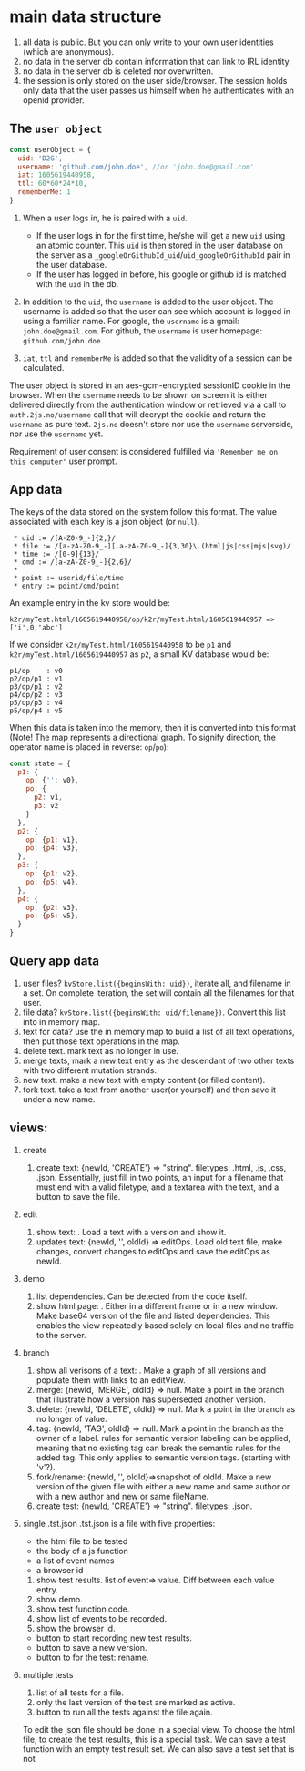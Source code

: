 # main data structure

1. all data is public. But you can only write to your own user identities (which are anonymous).
2. no data in the server db contain information that can link to IRL identity.
3. no data in the server db is deleted nor overwritten.
4. the session is only stored on the user side/browser. The session holds only data that the user passes us himself when he authenticates with an openid provider.

## The `user object`

```javascript
const userObject = { 
  uid: 'D2G', 
  username: 'github.com/john.doe', //or 'john.doe@gmail.com'
  iat: 1605619440958,
  ttl: 60*60*24*10,
  rememberMe: 1
}
```

1. When a user logs in, he is paired with a `uid`. 
   * If the user logs in for the first time, he/she will get a new `uid` using an atomic counter. This `uid` is then stored in the user database on the server as a `_googleOrGithubId_uid`/`uid_googleOrGithubId` pair in the user database. 
   * If the user has logged in before, his google or github id is matched with the `uid` in the db.

2. In addition to the `uid`, the `username` is added to the user object. The username is added so that the user can see which account is logged in using a familiar name. For google, the `username` is a gmail: `john.doe@gmail.com`. For github, the `username` is user homepage: `github.com/john.doe`. 

3. `iat`, `ttl` and `rememberMe` is added so that the validity of a session can be calculated.    

The user object is stored in an aes-gcm-encrypted sessionID cookie in the browser. When the `username` needs to be shown on screen it is either delivered directly from the authentication window or retrieved via a call to `auth.2js.no/username` call that will decrypt the cookie and return the `username` as pure text. `2js.no` doesn't store nor use the `username` serverside, nor use the `username` yet.

Requirement of user consent is considered fulfilled via `'Remember me on this computer'` user prompt. 

## App data

The keys of the data stored on the system follow this format. The value associated with each key is a json object (or `null`).

```
 * uid := /[A-Z0-9_-]{2,}/ 
 * file := /[a-zA-Z0-9_-][.a-zA-Z0-9_-]{3,30}\.(html|js|css|mjs|svg)/
 * time := /[0-9]{13}/
 * cmd := /[a-zA-Z0-9_-]{2,6}/
 *
 * point := userid/file/time
 * entry := point/cmd/point
```

An example entry in the kv store would be:  

```
k2r/myTest.html/1605619440958/op/k2r/myTest.html/1605619440957 =>['i',0,'abc']
```

If we consider `k2r/myTest.html/1605619440958` to be `p1` and `k2r/myTest.html/1605619440957` as `p2`, a small KV database would be:

```
p1/op    : v0
p2/op/p1 : v1
p3/op/p1 : v2
p4/op/p2 : v3
p5/op/p3 : v4
p5/op/p4 : v5
```  

When this data is taken into the memory, then it is converted into this format (Note! The map represents a directional graph. To signify direction, the operator name is placed in reverse: `op`/`po`):

```javascript
const state = {
  p1: {
    op: {'': v0},
    po: {
      p2: v1,
      p3: v2
    }
  },
  p2: {
    op: {p1: v1},
    po: {p4: v3},
  },
  p3: {
    op: {p1: v2},
    po: {p5: v4},
  },
  p4: {
    op: {p2: v3},
    po: {p5: v5},
  }
}
```  

## Query app data

1. user files? `kvStore.list({beginsWith: uid})`, iterate all, and filename in a set. On complete iteration, the set will contain all the filenames for that user.
2. file data? `kvStore.list({beginsWith: uid/filename})`. Convert this list into in memory map.
3. text for data? use the in memory map to build a list of all text operations, then put those text operations in the map.  
4. delete text. mark text as no longer in use.
5. merge texts, mark a new text entry as the descendant of two other texts with two different mutation strands.
6. new text. make a new text with empty content (or filled content).
7. fork text. take a text from another user(or yourself) and then save it under a new name. 

## views:

1. create
   1. create text: {newId, 'CREATE'} => "string".
      filetypes: .html, .js, .css, .json. Essentially, just fill in two points, an input for a filename that must end with a valid filetype, and a textarea with the text, and a button to save the file.
    
2. edit
   1. show text: . Load a text with a version and show it. 
   1. updates text: {newId, '', oldId} => editOps. Load old text file, make changes, convert changes to editOps and save the editOps as newId.

3. demo
   1. list dependencies. Can be detected from the code itself.
   1. show html page: . Either in a different frame or in a new window. Make base64 version of the file and listed dependencies. This enables the view repeatedly based solely on local files and no traffic to the server.

4. branch
   1. show all verisons of a text: . Make a graph of all versions and populate them with links to an editView.
   1. merge: {newId, 'MERGE', oldId} => null. Make a point in the branch that illustrate how a version has superseded another version.  
   1. delete: {newId, 'DELETE', oldId} => null. Mark a point in the branch as no longer of value.
   1. tag: {newId, 'TAG', oldId} => null. Mark a point in the branch as the owner of a label. rules for semantic version labeling can be applied, meaning that no existing tag can break the semantic rules for the added tag. This only applies to semantic version tags. (starting with 'v'?). 
   1. fork/rename: {newId, '', oldId}=>snapshot of oldId. Make a new version of the given file with either a new name and same author or with a new author and new or same fileName.
   1. create test: {newId, 'CREATE'} => "string".
      filetypes: .json.

5. single .tst.json
   .tst.json is a file with five properties: 
   * the html file to be tested
   * the body of a js function 
   * a list of event names
   * a browser id
   
   1. show test results. list of event=> value. Diff between each value entry.
   2. show demo.
   3. show test function code.
   4. show list of events to be recorded.
   5. show the browser id.
   
   * button to start recording new test results.
   * button to save a new version.
   * button to for the test: rename.

4. multiple tests 
   1. list of all tests for a file.
   2. only the last version of the test are marked as active.
   3. button to run all the tests against the file again.

   To edit the json file should be done in a special view. To choose the html file, to create the test results, this is a special task. We can save a test function with an empty test result set. We can also save a test set that is not 